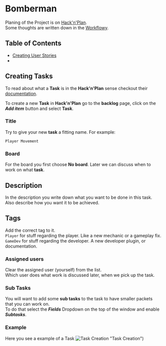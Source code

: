 # Bomberman 

Planing of the Project is on [Hack'n'Plan](https://app.hacknplan.com/p/94601).  
Some thoughts are written down in the [Workflowy](https://workflowy.com/s/bomberman/o4nDcUpt60HgfnmS).

## Table of Contents
- [Creating User Stories](#creating-user-stories)
-

## Creating Tasks
To read about what a **Task** is in the **Hack'n'Plan** sense checkout their [documentation](https://hacknplan.com/knowledge-base/anatomy-of-a-task/).  

To create a new **Task** in **Hack'n'Plan** go to the **backlog** page, click on the ***Add item*** button and select **Task**.  

### Title
Try to give your new **task** a fitting name. For example:  
```
Player Movement
```
### Board
For the board you first choose **No board**. Later we can discuss when to work on what **task**.

## Description
In the description you write down what you want to be done in this task. Also describe how you want it to be achieved.

## Tags
Add the correct tag to it.  
```Player``` for stuff regarding the player. Like a new mechanic or a gameplay fix.  
```GameDev``` for stuff regarding the developer. A new developer plugin, or documentation.
### Assigned users
Clear the assigned user (yourself) from the list.  
Which user does what work is discussed later, when we pick up the task.

### Sub Tasks
You will want to add some **sub tasks** to the task to have smaller packets that you can work on.  
To do that select the ***Fields*** Dropdown on the top of the window and enable ***Subtasks***.

### Example

Here you see a example of a Task
![Task Creation](/Documentation/TaskCreation.png) "Task Creation")
